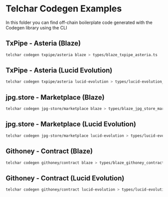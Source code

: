 # Telchar Codegen Examples

In this folder you can find off-chain boilerplate code generated with the Codegen library using the CLI

## TxPipe - Asteria (Blaze)

```sh
telchar codegen txpipe/asteria blaze > types/blaze_txpipe_asteria.ts
```

## TxPipe - Asteria (Lucid Evolution)

```sh
telchar codegen txpipe/asteria lucid-evolution > types/lucid-evolution_txpipe_asteria.ts
```

## jpg.store - Marketplace (Blaze)

```sh
telchar codegen jpg-store/marketplace blaze > types/blaze_jpg_store_marketplace.ts
```

## jpg.store - Marketplace (Lucid Evolution)

```sh
telchar codegen jpg-store/marketplace lucid-evolution > types/lucid-evolution_jpg_store_marketplace.ts
```

## Githoney - Contract (Blaze)

```sh
telchar codegen githoney/contract blaze > types/blaze_githoney_contract.ts
```

## Githoney - Contract (Lucid Evolution)

```sh
telchar codegen githoney/contract lucid-evolution > types/lucid-evolution_githoney_contract.ts
```
